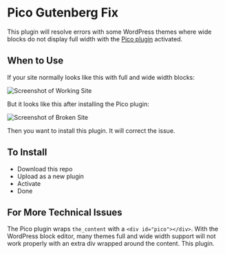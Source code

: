 # Pico Gutenberg Fix

This plugin will resolve errors with some WordPress themes where wide blocks do not display full width with the [Pico plugin](https://wordpress.org/plugins/pico/) activated.

## When to Use

If your site normally looks like this with full and wide width blocks:

![Screenshot of Working Site](https://tmp.f8.n0.cdn.getcloudapp.com/items/4guyqrrm/Screen%20Shot%202020-05-21%20at%2012.27.07%20PM.png?v=eee726fb22dee850d00f99721e721907)

But it looks like this after installing the Pico plugin:

![Screenshot of Broken Site](https://tmp.f8.n0.cdn.getcloudapp.com/items/DOuQZddY/Screen%20Shot%202020-05-21%20at%2012.26.58%20PM.png?v=c96d231bd59c715d397ae37bb4bd5583)

Then you want to install this plugin. It will correct the issue.

## To Install

- Download this repo
- Upload as a new plugin
- Activate
- Done

## For More Technical Issues

The Pico plugin wraps `the_content` with a `<div id="pico"></div>`. With the WordPress block editor, many themes full and wide width support will not work properly with an extra div wrapped around the content. This plugin.
